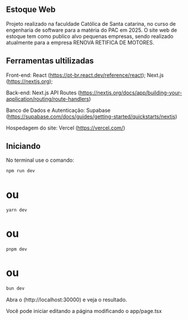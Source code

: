 ## Estoque Web

Projeto realizado na faculdade Católica de Santa catarina, no curso de engenharia de software para a matéria do PAC em 2025.
O site web de estoque tem como publico alvo pequenas empresas, sendo realizado atualmente para a empresa RENOVA RETIFICA DE MOTORES.

## Ferramentas ultilizadas

Front-end:
React (https://pt-br.react.dev/reference/react);
Next.js (https://nextjs.org);

Back-end:
Next.js API Routes (https://nextjs.org/docs/app/building-your-application/routing/route-handlers)

Banco de Dados e Autenticação:
Supabase (https://supabase.com/docs/guides/getting-started/quickstarts/nextjs)

Hospedagem do site:
Vercel (https://vercel.com/)

## Iniciando

No terminal use o comando:

```bash
npm run dev
```
# ou
```bash
yarn dev
```
# ou
```bash
pnpm dev
```
# ou
```bash
bun dev
```

Abra o (http://localhost:30000) e veja o resultado.

Você pode iniciar editando a página modificando o app/page.tsx
